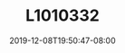 ---
title: L1010332
date: 2019-12-08T19:50:47-08:00
draft: false
location: Bremerton, WA
img_url: https://d17enza3bfujl8.cloudfront.net/L1010332.jpg
original_fn: ""
tags:
- Bremerton, WA
- Kenai
- dogs

---